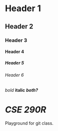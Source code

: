 # Header 1
## Header 2
### Header 3 
#### Header 4 
##### Header 5 
###### Header 6
*bold* 
**italic** 
***both?***

# *CSE 290R* 
Playground for git class.